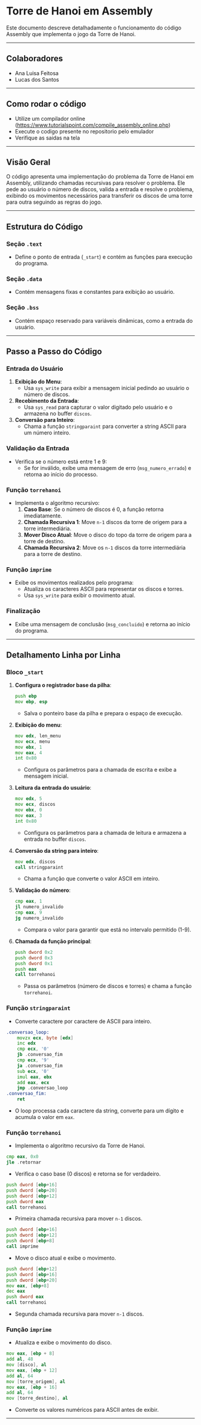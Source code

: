 # Torre de Hanoi em Assembly

Este documento descreve detalhadamente o funcionamento do código Assembly que implementa o jogo da Torre de Hanoi.

---
## Colaboradores
* Ana Luisa Feitosa
* Lucas dos Santos
---
## Como rodar o código
* Utilize um compilador online (https://www.tutorialspoint.com/compile_assembly_online.php)
* Execute o codigo presente no repositorio pelo emulador
* Verifique as saidas na tela 
---
## Visão Geral
O código apresenta uma implementação do problema da Torre de Hanoi em Assembly, utilizando chamadas recursivas para resolver o problema. Ele pede ao usuário o número de discos, valida a entrada e resolve o problema, exibindo os movimentos necessários para transferir os discos de uma torre para outra seguindo as regras do jogo.

---

## Estrutura do Código
### Seção `.text`
- Define o ponto de entrada (`_start`) e contém as funções para execução do programa.

### Seção `.data`
- Contém mensagens fixas e constantes para exibição ao usuário.

### Seção `.bss`
- Contém espaço reservado para variáveis dinâmicas, como a entrada do usuário.

---

## Passo a Passo do Código

### Entrada do Usuário
1. **Exibição do Menu**:
   - Usa `sys_write` para exibir a mensagem inicial pedindo ao usuário o número de discos.
2. **Recebimento da Entrada**:
   - Usa `sys_read` para capturar o valor digitado pelo usuário e o armazena no buffer `discos`.
3. **Conversão para Inteiro**:
   - Chama a função `stringparaint` para converter a string ASCII para um número inteiro.

### Validação da Entrada
- Verifica se o número está entre 1 e 9:
  - Se for inválido, exibe uma mensagem de erro (`msg_numero_errado`) e retorna ao início do processo.

### Função `torrehanoi`
- Implementa o algoritmo recursivo:
  1. **Caso Base**: Se o número de discos é 0, a função retorna imediatamente.
  2. **Chamada Recursiva 1**: Move `n-1` discos da torre de origem para a torre intermediária.
  3. **Mover Disco Atual**: Move o disco do topo da torre de origem para a torre de destino.
  4. **Chamada Recursiva 2**: Move os `n-1` discos da torre intermediária para a torre de destino.

### Função `imprime`
- Exibe os movimentos realizados pelo programa:
  - Atualiza os caracteres ASCII para representar os discos e torres.
  - Usa `sys_write` para exibir o movimento atual.

### Finalização
- Exibe uma mensagem de conclusão (`msg_concluido`) e retorna ao início do programa.

---

## Detalhamento Linha por Linha

### Bloco `_start`
1. **Configura o registrador base da pilha**:
   ```asm
   push ebp
   mov ebp, esp
   ```
   - Salva o ponteiro base da pilha e prepara o espaço de execução.

2. **Exibição do menu**:
   ```asm
   mov edx, len_menu
   mov ecx, menu
   mov ebx, 1
   mov eax, 4
   int 0x80
   ```
   - Configura os parâmetros para a chamada de escrita e exibe a mensagem inicial.

3. **Leitura da entrada do usuário**:
   ```asm
   mov edx, 5
   mov ecx, discos
   mov ebx, 0
   mov eax, 3
   int 0x80
   ```
   - Configura os parâmetros para a chamada de leitura e armazena a entrada no buffer `discos`.

4. **Conversão da string para inteiro**:
   ```asm
   mov edx, discos
   call stringparaint
   ```
   - Chama a função que converte o valor ASCII em inteiro.

5. **Validação do número**:
   ```asm
   cmp eax, 1
   jl numero_invalido
   cmp eax, 9
   jg numero_invalido
   ```
   - Compara o valor para garantir que está no intervalo permitido (1-9).

6. **Chamada da função principal**:
   ```asm
   push dword 0x2
   push dword 0x3
   push dword 0x1
   push eax
   call torrehanoi
   ```
   - Passa os parâmetros (número de discos e torres) e chama a função `torrehanoi`.

### Função `stringparaint`
- Converte caractere por caractere de ASCII para inteiro.
```asm
.conversao_loop:
    movzx ecx, byte [edx]
    inc edx
    cmp ecx, '0'
    jb .conversao_fim
    cmp ecx, '9'
    ja .conversao_fim
    sub ecx, '0'
    imul eax, ebx
    add eax, ecx
    jmp .conversao_loop
.conversao_fim:
    ret
```
- O loop processa cada caractere da string, converte para um dígito e acumula o valor em `eax`.

### Função `torrehanoi`
- Implementa o algoritmo recursivo da Torre de Hanoi.
```asm
cmp eax, 0x0
jle .retornar
```
- Verifica o caso base (0 discos) e retorna se for verdadeiro.

```asm
push dword [ebp+16]
push dword [ebp+20]
push dword [ebp+12]
push dword eax
call torrehanoi
```
- Primeira chamada recursiva para mover `n-1` discos.

```asm
push dword [ebp+16]
push dword [ebp+12]
push dword [ebp+8]
call imprime
```
- Move o disco atual e exibe o movimento.

```asm
push dword [ebp+12]
push dword [ebp+16]
push dword [ebp+20]
mov eax, [ebp+8]
dec eax
push dword eax
call torrehanoi
```
- Segunda chamada recursiva para mover `n-1` discos.

### Função `imprime`
- Atualiza e exibe o movimento do disco.
```asm
mov eax, [ebp + 8]
add al, 48
mov [disco], al
mov eax, [ebp + 12]
add al, 64
mov [torre_origem], al
mov eax, [ebp + 16]
add al, 64
mov [torre_destino], al
```
- Converte os valores numéricos para ASCII antes de exibir.

---

